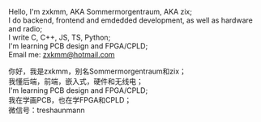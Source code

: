 Hello, I'm zxkmm, AKA Sommermorgentraum, AKA zix;  
I do backend, frontend and emdedded development, as well as hardware and radio;  
I write C, C++, JS, TS, Python;  
I'm learning PCB design and FPGA/CPLD;  
Email me: zxkmm@hotmail.com  

   

你好，我是zxkmm，别名Sommermorgentraum和zix；  
我懂后端，前端，嵌入式，硬件和无线电；  
I'm learning PCB design and FPGA/CPLD;  
我在学画PCB，也在学FPGA和CPLD；  
微信号：treshaunmann  
